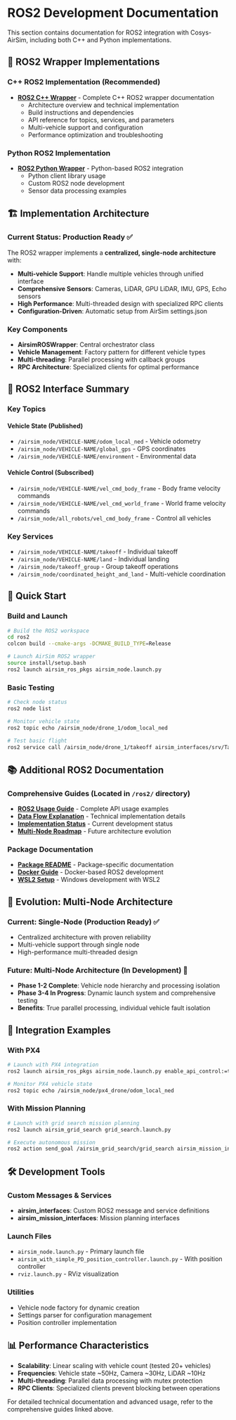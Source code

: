 # ROS2 Development Documentation

This section contains documentation for ROS2 integration with Cosys-AirSim, including both C++ and Python implementations.

## 🤖 ROS2 Wrapper Implementations

### C++ ROS2 Implementation (Recommended)
- **[ROS2 C++ Wrapper](ros_cplusplus.md)** - Complete C++ ROS2 wrapper documentation
  - Architecture overview and technical implementation
  - Build instructions and dependencies
  - API reference for topics, services, and parameters
  - Multi-vehicle support and configuration
  - Performance optimization and troubleshooting

### Python ROS2 Implementation
- **[ROS2 Python Wrapper](ros_python.md)** - Python-based ROS2 integration
  - Python client library usage
  - Custom ROS2 node development
  - Sensor data processing examples

## 🏗️ Implementation Architecture

### Current Status: Production Ready ✅
The ROS2 wrapper implements a **centralized, single-node architecture** with:
- **Multi-vehicle Support**: Handle multiple vehicles through unified interface
- **Comprehensive Sensors**: Cameras, LiDAR, GPU LiDAR, IMU, GPS, Echo sensors
- **High Performance**: Multi-threaded design with specialized RPC clients
- **Configuration-Driven**: Automatic setup from AirSim settings.json

### Key Components
- **AirsimROSWrapper**: Central orchestrator class
- **Vehicle Management**: Factory pattern for different vehicle types
- **Multi-threading**: Parallel processing with callback groups
- **RPC Architecture**: Specialized clients for optimal performance

## 📡 ROS2 Interface Summary

### Key Topics

#### Vehicle State (Published)
- `/airsim_node/VEHICLE-NAME/odom_local_ned` - Vehicle odometry
- `/airsim_node/VEHICLE-NAME/global_gps` - GPS coordinates
- `/airsim_node/VEHICLE-NAME/environment` - Environmental data

#### Vehicle Control (Subscribed)
- `/airsim_node/VEHICLE-NAME/vel_cmd_body_frame` - Body frame velocity commands
- `/airsim_node/VEHICLE-NAME/vel_cmd_world_frame` - World frame velocity commands
- `/airsim_node/all_robots/vel_cmd_body_frame` - Control all vehicles

### Key Services
- `/airsim_node/VEHICLE-NAME/takeoff` - Individual takeoff
- `/airsim_node/VEHICLE-NAME/land` - Individual landing
- `/airsim_node/takeoff_group` - Group takeoff operations
- `/airsim_node/coordinated_height_and_land` - Multi-vehicle coordination

## 🚀 Quick Start

### Build and Launch
```bash
# Build the ROS2 workspace
cd ros2
colcon build --cmake-args -DCMAKE_BUILD_TYPE=Release

# Launch AirSim ROS2 wrapper
source install/setup.bash
ros2 launch airsim_ros_pkgs airsim_node.launch.py
```

### Basic Testing
```bash
# Check node status
ros2 node list

# Monitor vehicle state
ros2 topic echo /airsim_node/drone_1/odom_local_ned

# Test basic flight
ros2 service call /airsim_node/drone_1/takeoff airsim_interfaces/srv/Takeoff '{wait_on_last_task: true}'
```

## 📚 Additional ROS2 Documentation

### Comprehensive Guides (Located in `/ros2/` directory)
- **[ROS2 Usage Guide](../../ros2/ROS2_USAGE_GUIDE.md)** - Complete API usage examples
- **[Data Flow Explanation](../../ros2/AirSim_ROS2_DataFlow_Explanation.md)** - Technical implementation details
- **[Implementation Status](../../ros2/ROS2_IMPLEMENTATION_STATUS.md)** - Current development status
- **[Multi-Node Roadmap](../../ros2/MULTI_NODE_ROADMAP.md)** - Future architecture evolution

### Package Documentation
- **[Package README](../../ros2/src/airsim_ros_pkgs/README.md)** - Package-specific documentation
- **[Docker Guide](../../ros2/DOCKER_ROS2_QUICKSTART.md)** - Docker-based ROS2 development
- **[WSL2 Setup](../../ros2/WSL_ROS2_SETUP_GUIDE.md)** - Windows development with WSL2

## 🔄 Evolution: Multi-Node Architecture

### Current: Single-Node (Production Ready) ✅
- Centralized architecture with proven reliability
- Multi-vehicle support through single node
- High-performance multi-threaded design

### Future: Multi-Node Architecture (In Development) 🚧
- **Phase 1-2 Complete**: Vehicle node hierarchy and processing isolation
- **Phase 3-4 In Progress**: Dynamic launch system and comprehensive testing
- **Benefits**: True parallel processing, individual vehicle fault isolation

## 🔗 Integration Examples

### With PX4
```bash
# Launch with PX4 integration
ros2 launch airsim_ros_pkgs airsim_node.launch.py enable_api_control:=true

# Monitor PX4 vehicle state
ros2 topic echo /airsim_node/px4_drone/odom_local_ned
```

### With Mission Planning
```bash
# Launch with grid search mission planning
ros2 launch airsim_grid_search grid_search.launch.py

# Execute autonomous mission
ros2 action send_goal /airsim_grid_search/grid_search airsim_mission_interfaces/action/GridSearch '{...}'
```

## 🛠️ Development Tools

### Custom Messages & Services
- **airsim_interfaces**: Custom ROS2 message and service definitions
- **airsim_mission_interfaces**: Mission planning interfaces

### Launch Files
- `airsim_node.launch.py` - Primary launch file
- `airsim_with_simple_PD_position_controller.launch.py` - With position controller
- `rviz.launch.py` - RViz visualization

### Utilities
- Vehicle node factory for dynamic creation
- Settings parser for configuration management
- Position controller implementation

## 📊 Performance Characteristics

- **Scalability**: Linear scaling with vehicle count (tested 20+ vehicles)
- **Frequencies**: Vehicle state ~50Hz, Camera ~30Hz, LiDAR ~10Hz
- **Multi-threading**: Parallel data processing with mutex protection
- **RPC Clients**: Specialized clients prevent blocking between operations

For detailed technical documentation and advanced usage, refer to the comprehensive guides linked above.